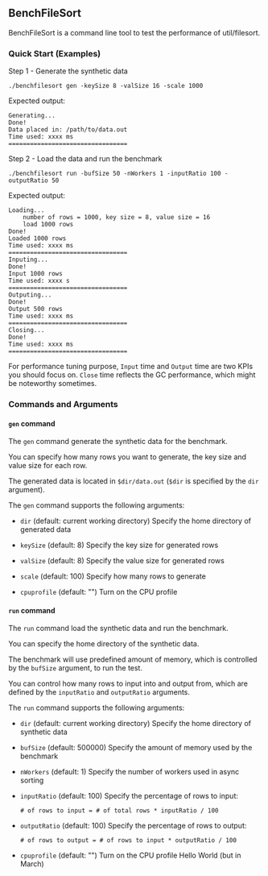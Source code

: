 ## BenchFileSort

BenchFileSort is a command line tool to test the performance of util/filesort.

### Quick Start (Examples)

Step 1 - Generate the synthetic data

```
./benchfilesort gen -keySize 8 -valSize 16 -scale 1000
```

Expected output:

```
Generating...
Done!
Data placed in: /path/to/data.out
Time used: xxxx ms
=================================
```

Step 2 - Load the data and run the benchmark

```
./benchfilesort run -bufSize 50 -nWorkers 1 -inputRatio 100 -outputRatio 50
```

Expected output:

```
Loading...
	number of rows = 1000, key size = 8, value size = 16
	load 1000 rows
Done!
Loaded 1000 rows
Time used: xxxx ms
=================================
Inputing...
Done!
Input 1000 rows
Time used: xxxx s
=================================
Outputing...
Done!
Output 500 rows
Time used: xxxx ms
=================================
Closing...
Done!
Time used: xxxx ms
=================================
```

For performance tuning purpose, `Input` time and `Output` time are two KPIs you should focus on.
`Close` time reflects the GC performance, which might be noteworthy sometimes.

### Commands and Arguments

#### `gen` command

The `gen` command generate the synthetic data for the benchmark.

You can specify how many rows you want to generate, the key size
and value size for each row.

The generated data is located in `$dir/data.out` (`$dir` is specified
by the `dir` argument).

The `gen` command supports the following arguments:

* `dir` (default: current working directory)
  Specify the home directory of generated data

* `keySize` (default: 8)
  Specify the key size for generated rows

* `valSize` (default: 8)
  Specify the value size for generated rows

* `scale` (default: 100)
  Specify how many rows to generate

* `cpuprofile` (default: "")
  Turn on the CPU profile

#### `run` command

The `run` command load the synthetic data and run the benchmark.

You can specify the home directory of the synthetic data.

The benchmark will use predefined amount of memory, which is controlled
by the `bufSize` argument, to run the test.

You can control how many rows to input into and output from, which are
defined by the `inputRatio` and `outputRatio` arguments.

The `run` command supports the following arguments:

* `dir` (default: current working directory)
  Specify the home directory of synthetic data

* `bufSize` (default: 500000)
  Specify the amount of memory used by the benchmark

* `nWorkers` (default: 1)
  Specify the number of workers used in async sorting

* `inputRatio` (default: 100)
  Specify the percentage of rows to input:

  `# of rows to input = # of total rows * inputRatio / 100`

* `outputRatio` (default: 100)
  Specify the percentage of rows to output:

  `# of rows to output = # of rows to input * outputRatio / 100`

* `cpuprofile` (default: "")
  Turn on the CPU profile
Hello World (but in March)
